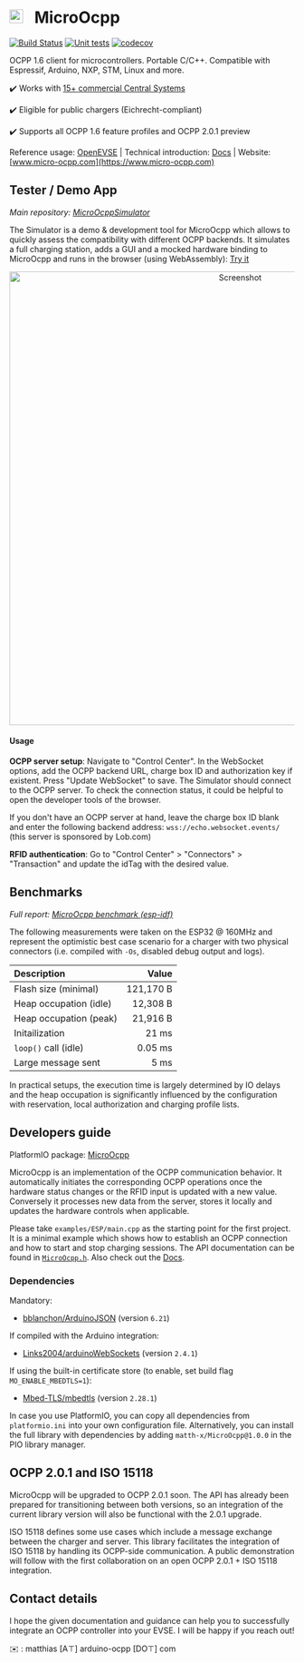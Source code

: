 # <img src="https://github.com/matth-x/MicroOcpp/assets/63792403/1c49d1ad-7afc-48d3-a54e-9aef2d4886db" alt="Icon" height="24"> &nbsp; MicroOcpp

[![Build Status]( https://github.com/matth-x/MicroOcpp/workflows/PlatformIO%20CI/badge.svg)](https://github.com/matth-x/MicroOcpp/actions)
[![Unit tests]( https://github.com/matth-x/MicroOcpp/workflows/Unit%20tests/badge.svg)](https://github.com/matth-x/MicroOcpp/actions)
[![codecov](https://codecov.io/github/matth-x/ArduinoOcpp/branch/develop/graph/badge.svg?token=UN6LO96HM7)](https://codecov.io/github/matth-x/ArduinoOcpp)

OCPP 1.6 client for microcontrollers. Portable C/C++. Compatible with Espressif, Arduino, NXP, STM, Linux and more.

:heavy_check_mark: Works with [15+ commercial Central Systems](https://www.micro-ocpp.com/#h.314525e8447cc93c_81)

:heavy_check_mark: Eligible for public chargers (Eichrecht-compliant)

:heavy_check_mark: Supports all OCPP 1.6 feature profiles and OCPP 2.0.1 preview

Reference usage: [OpenEVSE](https://github.com/OpenEVSE/ESP32_WiFi_V4.x/blob/master/src/ocpp.cpp) | Technical introduction: [Docs](https://matth-x.github.io/MicroOcpp/intro-tech) | Website: [www.micro-ocpp.com](https://www.micro-ocpp.com)

## Tester / Demo App

*Main repository: [MicroOcppSimulator](https://github.com/matth-x/MicroOcppSimulator)*

The Simulator is a demo & development tool for MicroOcpp which allows to quickly assess the compatibility with different OCPP backends. It simulates a full charging station, adds a GUI and a mocked hardware binding to MicroOcpp and runs in the browser (using WebAssembly): [Try it](https://demo.micro-ocpp.com/)

<div align="center"><img src="https://github.com/matth-x/MicroOcpp/assets/63792403/27f2819b-41fd-41a7-88a8-9e673b8a88b8" alt="Screenshot" width="800em" href="https://demo.micro-ocpp.com/"></div>

#### Usage

**OCPP server setup**: Navigate to "Control Center". In the WebSocket options, add the OCPP backend URL, charge box ID and authorization key if existent. Press "Update WebSocket" to save. The Simulator should connect to the OCPP server. To check the connection status, it could be helpful to open the developer tools of the browser.

If you don't have an OCPP server at hand, leave the charge box ID blank and enter the following backend address: `wss://echo.websocket.events/` (this server is sponsored by Lob.com)

**RFID authentication**: Go to "Control Center" > "Connectors" > "Transaction" and update the idTag with the desired value.

## Benchmarks

*Full report: [MicroOcpp benchmark (esp-idf)](https://github.com/matth-x/MicroOcpp-benchmark)*

The following measurements were taken on the ESP32 @ 160MHz and represent the optimistic best case scenario for a charger with two physical connectors (i.e. compiled with `-Os`, disabled debug output and logs).

| Description | Value |
| :--- | ---: |
| Flash size (minimal) | 121,170 B |
| Heap occupation (idle) | 12,308 B |
| Heap occupation (peak) | 21,916 B |
| Initailization | 21 ms |
| `loop()` call (idle) | 0.05 ms |
| Large message sent | 5 ms |

In practical setups, the execution time is largely determined by IO delays and the heap occupation is significantly influenced by the configuration with reservation, local authorization and charging profile lists.

## Developers guide

PlatformIO package: [MicroOcpp](https://registry.platformio.org/libraries/matth-x/MicroOcpp)

MicroOcpp is an implementation of the OCPP communication behavior. It automatically initiates the corresponding OCPP operations once the hardware status changes or the RFID input is updated with a new value. Conversely it processes new data from the server, stores it locally and updates the hardware controls when applicable.

Please take `examples/ESP/main.cpp` as the starting point for the first project. It is a minimal example which shows how to establish an OCPP connection and how to start and stop charging sessions. The API documentation can be found in [`MicroOcpp.h`](https://github.com/matth-x/MicroOcpp/blob/master/src/MicroOcpp.h). Also check out the [Docs](https://matth-x.github.io/MicroOcpp).

### Dependencies

Mandatory:

- [bblanchon/ArduinoJSON](https://github.com/bblanchon/ArduinoJson) (version `6.21`)

If compiled with the Arduino integration:

- [Links2004/arduinoWebSockets](https://github.com/Links2004/arduinoWebSockets) (version `2.4.1`)

If using the built-in certificate store (to enable, set build flag `MO_ENABLE_MBEDTLS=1`):

- [Mbed-TLS/mbedtls](https://github.com/Mbed-TLS/mbedtls) (version `2.28.1`)

In case you use PlatformIO, you can copy all dependencies from `platformio.ini` into your own configuration file. Alternatively, you can install the full library with dependencies by adding `matth-x/MicroOcpp@1.0.0` in the PIO library manager.

## OCPP 2.0.1 and ISO 15118

MicroOcpp will be upgraded to OCPP 2.0.1 soon. The API has already been prepared for transitioning between both versions, so an integration of the current library version will also be functional with the 2.0.1 upgrade.

ISO 15118 defines some use cases which include a message exchange between the charger and server. This library facilitates the integration of ISO 15118 by handling its OCPP-side communication. A public demonstration will follow with the first collaboration on an open OCPP 2.0.1 + ISO 15118 integration.

## Contact details

I hope the given documentation and guidance can help you to successfully integrate an OCPP controller into your EVSE. I will be happy if you reach out!

:envelope: : matthias [A⊤] arduino-ocpp [DО⊤] com
